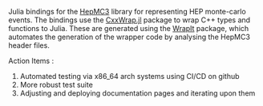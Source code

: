 Julia bindings for the [HepMC3](https://gitlab.cern.ch/hepmc/HepMC3) library for
representing HEP monte-carlo events. The bindings use the
[CxxWrap.jl](https://github.com/JuliaInterop/CxxWrap.jl) package to wrap C++
types and functions to Julia. These are generated using the
[WrapIt](https://github.com/grasph/wrapit) package, which automates the
generation of the wrapper code by analysing the HepMC3 header files.


Action Items : 
1. Automated testing via x86_64 arch systems using CI/CD on github
2. More robust test suite 
3. Adjusting and deploying documentation pages and iterating upon them
